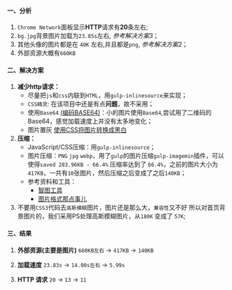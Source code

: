 #### 一、分析
1. `Chrome Network`面板显示**HTTP**请求有**20**条左右;
2. `bg.jpg`背景图片加载为`23.85s`左右, _参考解决方案3_；
3. 其他头像的图片都是在 `40K` 左右,并且都是`png`, _参考解决方案2_；
4. 外部资源大概有`660KB`

#### 二、解决方案
1. **减少http请求：**
	- 尽量把`js`和`css`内联到`HTML`，用`gulp-inlinesource`来实现；
	- `CSS精灵`: 在该项目中还是有点**问题**，故不采用；
	- 使用`Base64` [(编码BASE64)](http://tool.css-js.com/base64.html)：小的图片使用`Base64`,尝试用了二维码的Base64，感觉加载速度上并没有太多地变化；
	- 图片置灰 [使用CSS将图片转换成黑白](http://www.zhangxinxu.com/wordpress/2012/08/小tip-使用css将图片转换成黑白的/)
2. **压缩：**
	- JavaScript/CSS压缩：用`gulp-inlinesource`；
	- 图片压缩：`PNG` `jpg` `webp`，用了`gulp`的图片压缩`gulp-imagemin`插件，可以使得`saved 283.96KB - 66.4%`
	压缩率达到了 `66.4%`，之前的图片大小为`417KB`，一共有`10`张图片，然后压缩之后变成了之后`140KB`；
	- 参考资料和工具：
		* [智图工具](http://zhitu.isux.us/)
		* [图片格式那点事儿](http://ued.taobao.org/blog/2010/12/jpg_png/)
3. 不要用`CSS3`代码去`高斯模糊`图片，图片还是那么大，`兼容性`又不好
所以对首页背景图片的，我们采用PS处理高斯模糊图片，从`180K` 变成了 `57K`;

#### 三、结果
1. **外部资源(主要是图片)**
`660KB左右` &#8594; `417KB` &#8594; `140KB`

2. **加载速度**
`23.83s` &#8594; `14.00s左右` &#8594; `5.99s`

3. **HTTP 请求**
`20` &#8594; `13` &#8594; `11`